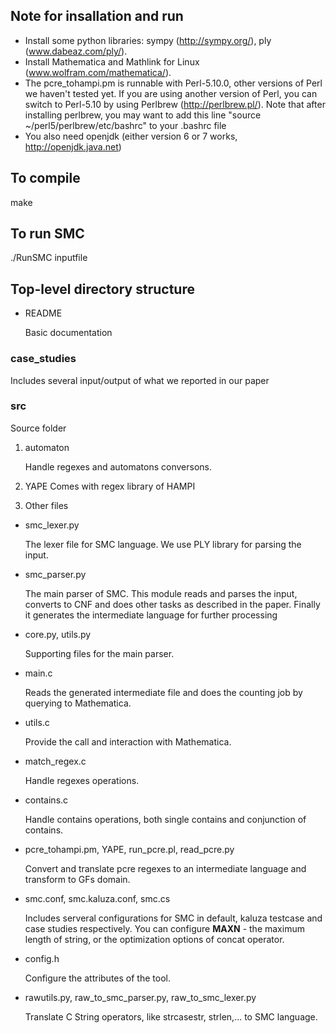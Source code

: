 ## Note for insallation and run
- Install some python libraries: sympy (http://sympy.org/), ply (www.dabeaz.com/ply/).
- Install Mathematica and Mathlink for Linux (www.wolfram.com/mathematica/).
- The pcre_tohampi.pm is runnable with Perl-5.10.0, other versions of Perl we haven't tested yet. If you are using another version of Perl, you can switch to Perl-5.10 by using Perlbrew (http://perlbrew.pl/). Note that after installing perlbrew, you may want to add this line "source ~/perl5/perlbrew/etc/bashrc" to your .bashrc file
- You also need openjdk (either version 6 or 7 works, http://openjdk.java.net) 

## To compile
   make
   
## To run SMC
   ./RunSMC inputfile
   

## Top-level directory structure

- README

  Basic documentation

### case_studies
   Includes several input/output of what we reported in our paper

### src
Source folder

1. automaton

   Handle regexes and automatons conversons.
   
2. YAPE
   Comes with regex library of HAMPI
   
3. Other files

- smc_lexer.py

  The lexer file for SMC language. We use PLY library for parsing the input.

- smc_parser.py

   The main parser of SMC. This module reads and parses the input, converts to CNF and does other tasks as described in the paper. Finally it generates the intermediate language for further processing
   
- core.py, utils.py

   Supporting files for the main parser.
   
- main.c
   
   Reads the generated intermediate file and does the counting job by querying to Mathematica.
   
- utils.c

   Provide the call and interaction with Mathematica.
   
- match_regex.c

   Handle regexes operations.
   
- contains.c

   Handle contains operations, both single contains and conjunction of contains.
   
- pcre_tohampi.pm, YAPE, run_pcre.pl, read_pcre.py

   Convert and translate pcre regexes to an intermediate language and transform to GFs domain.
   
- smc.conf, smc.kaluza.conf, smc.cs

   Includes serveral configurations for SMC in default, kaluza testcase and case studies respectively. You can configure **MAXN** - the maximum length of string, or the optimization options of concat operator.
   
- config.h
   
   Configure the attributes of the tool.
   
- rawutils.py, raw_to_smc_parser.py, raw_to_smc_lexer.py
   
   Translate C String operators, like strcasestr, strlen,... to SMC language.
   
